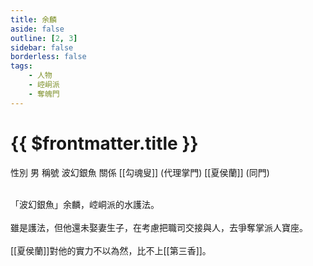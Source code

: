 ```yaml
---
title: 余麟
aside: false
outline: [2, 3]
sidebar: false
borderless: false
tags:
    - 人物
    - 崆峒派
    - 奪魄門
---
```


# {{ $frontmatter.title }}

<ChTabs position="bottom">
	<ChTab title="余麟">
		<Ch src='/images/characters/trainee224/normal.png' position='right'/>
		<ChName nameZh='余麟' nameEn='Yu Lin' position='right' />
		<ChTable>
			<ChTr>
				<ChTd isTitle=true>
					性別
				</ChTd>
				<ChTd>
					男
				</ChTd>
			</ChTr>
			<ChTr>
				<ChTd isTitle=true>
					稱號
				</ChTd>
				<ChTd>
					波幻銀魚
				</ChTd>
			</ChTr>
			<ChTr>
				<ChTd isTitle=true position='center'>
					關係
				</ChTd>
			</ChTr>
			<ChTr>
				<ChTd position='center'>
					[[勾魂叟]] (代理掌門)
				</ChTd>
			</ChTr>
			<ChTr>
				<ChTd position='center'>
					[[夏侯蘭]] (同門)
				</ChTd>
			</ChTr>
		</ChTable>
	</ChTab>
</ChTabs>
<br><br>

「波幻銀魚」余麟，崆峒派的水護法。
<br><br>
雖是護法，但他還未娶妻生子，在考慮把職司交接與人，去爭奪掌派人寶座。
<br><br>
[[夏侯蘭]]對他的實力不以為然，比不上[[第三香]]。